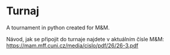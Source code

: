 # Turnaj
 A tournament in python created for M&M.
 
 Návod, jak se připojit do turnaje najdete v aktuálním čísle M&M: https://mam.mff.cuni.cz/media/cislo/pdf/26/26-3.pdf

